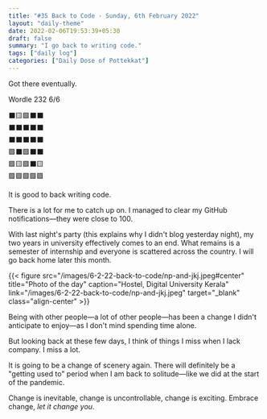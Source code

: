 ```yaml
---
title: "#35 Back to Code - Sunday, 6th February 2022"
layout: "daily-theme"
date: 2022-02-06T19:53:39+05:30
draft: false
summary: "I go back to writing code."
tags: ["daily log"]
categories: ["Daily Dose of Pottekkat"]
---
```


Got there eventually.

Wordle 232 6/6

⬛🟨🟩⬛⬛\
⬛⬛⬛⬛⬛\
⬛⬛⬛⬛⬛\
🟩⬛🟩⬛⬛\
🟩🟨🟩⬛🟨\
🟩🟩🟩🟩🟩

It is good to back writing code.

There is a lot for me to catch up on. I managed to clear my GitHub notifications—they were close to 100.

With last night's party (this explains why I didn't blog yesterday night), my two years in university effectively comes to an end. What remains is a semester of internship and everyone is scattered across the country. I will go back home later this month.

{{< figure src="/images/6-2-22-back-to-code/np-and-jkj.jpeg#center" title="Photo of the day" caption="Hostel, Digital University Kerala" link="/images/6-2-22-back-to-code/np-and-jkj.jpeg" target="_blank" class="align-center" >}}

Being with other people—a lot of other people—has been a change I didn't anticipate to enjoy—as I don't mind spending time alone.

But looking back at these few days, I think of things I miss when I lack company. I miss a lot.

It is going to be a change of scenery again. There will definitely be a "getting used to" period when I am back to solitude—like we did at the start of the pandemic.

Change is inevitable, change is uncontrollable, change is exciting. Embrace change, _let it change you_.
